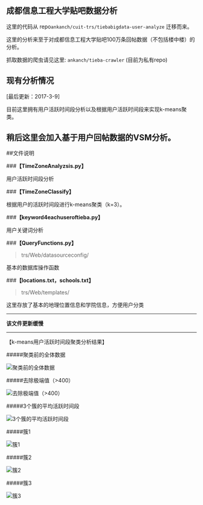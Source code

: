 ## 成都信息工程大学贴吧数据分析

这里的代码从 repo`ankanch/cuit-trs/tiebabigdata-user-analyze` 迁移而来。

这里的分析来至于对成都信息工程大学贴吧100万条回帖数据（不包括楼中楼）的分析。

抓取数据的爬虫请见这里: `ankanch/tieba-crawler` (目前为私有repo)

## 现有分析情况

[最后更新：2017-3-9]

目前这里拥有用户活跃时间段分析以及根据用户活跃时间段来实现k-means聚类。

稍后这里会加入基于用户回帖数据的VSM分析。
---
##文件说明

###**【TimeZoneAnalyzsis.py】**

用户活跃时间段分析

###**【TimeZoneClassify】**

根据用户的活跃时间段进行k-means聚类（k=3）。

###**【keyword4eachuseroftieba.py】**

用户关键词分析

###**【QueryFunctions.py】**
 >trs/Web/datasourceconfig/

基本的数据库操作函数

###**【locations.txt，schools.txt】**
 >trs/Web/templates/

这里存放了基本的地理位置信息和学院信息，方便用户分类

---

__该文件更新缓慢__

---
【k-means用户活跃时间段聚类分析结果】

#####聚类前的全体数据

![聚类前的全体数据](https://github.com/ankanch/data-analysis/raw/master/%E6%88%90%E9%83%BD%E4%BF%A1%E6%81%AF%E5%B7%A5%E7%A8%8B%E5%A4%A7%E5%AD%A6%E8%B4%B4%E5%90%A7%E7%94%A8%E6%88%B7%E5%88%86%E6%9E%90/Data/result/all.png)

#####去除极端值（>400）

![去除极端值（>400）](https://github.com/ankanch/data-analysis/raw/master/%E6%88%90%E9%83%BD%E4%BF%A1%E6%81%AF%E5%B7%A5%E7%A8%8B%E5%A4%A7%E5%AD%A6%E8%B4%B4%E5%90%A7%E7%94%A8%E6%88%B7%E5%88%86%E6%9E%90/Data/result/less400-9.png)

#####3个簇的平均活跃时间段

![3个簇的平均活跃时间段](https://github.com/ankanch/data-analysis/raw/master/%E6%88%90%E9%83%BD%E4%BF%A1%E6%81%AF%E5%B7%A5%E7%A8%8B%E5%A4%A7%E5%AD%A6%E8%B4%B4%E5%90%A7%E7%94%A8%E6%88%B7%E5%88%86%E6%9E%90/Data/result/2cr1.png)

#####簇1

![簇1](https://github.com/ankanch/data-analysis/raw/master/%E6%88%90%E9%83%BD%E4%BF%A1%E6%81%AF%E5%B7%A5%E7%A8%8B%E5%A4%A7%E5%AD%A6%E8%B4%B4%E5%90%A7%E7%94%A8%E6%88%B7%E5%88%86%E6%9E%90/Data/result/2cr1.png)

#####簇2

![簇2](https://github.com/ankanch/data-analysis/raw/master/%E6%88%90%E9%83%BD%E4%BF%A1%E6%81%AF%E5%B7%A5%E7%A8%8B%E5%A4%A7%E5%AD%A6%E8%B4%B4%E5%90%A7%E7%94%A8%E6%88%B7%E5%88%86%E6%9E%90/Data/result/2c2.png)


#####簇3

![簇3](https://github.com/ankanch/data-analysis/raw/master/%E6%88%90%E9%83%BD%E4%BF%A1%E6%81%AF%E5%B7%A5%E7%A8%8B%E5%A4%A7%E5%AD%A6%E8%B4%B4%E5%90%A7%E7%94%A8%E6%88%B7%E5%88%86%E6%9E%90/Data/result/2c3.png)
